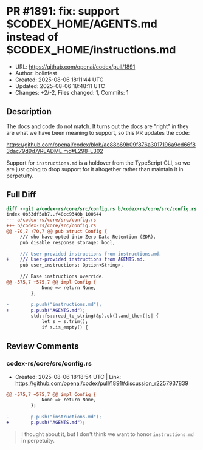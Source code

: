 # PR #1891: fix: support $CODEX_HOME/AGENTS.md instead of $CODEX_HOME/instructions.md

- URL: https://github.com/openai/codex/pull/1891
- Author: bolinfest
- Created: 2025-08-06 18:11:44 UTC
- Updated: 2025-08-06 18:48:11 UTC
- Changes: +2/-2, Files changed: 1, Commits: 1

## Description

The docs and code do not match. It turns out the docs are "right" in they are what we have been meaning to support, so this PR updates the code:

https://github.com/openai/codex/blob/ae88b69b09f876a3017196a9cd66f83dac79d9d7/README.md#L298-L302

Support for `instructions.md` is a holdover from the TypeScript CLI, so we are just going to drop support for it altogether rather than maintain it in perpetuity.

## Full Diff

```diff
diff --git a/codex-rs/core/src/config.rs b/codex-rs/core/src/config.rs
index 0b53df5ab7..f48cc9340b 100644
--- a/codex-rs/core/src/config.rs
+++ b/codex-rs/core/src/config.rs
@@ -70,7 +70,7 @@ pub struct Config {
     /// who have opted into Zero Data Retention (ZDR).
     pub disable_response_storage: bool,
 
-    /// User-provided instructions from instructions.md.
+    /// User-provided instructions from AGENTS.md.
     pub user_instructions: Option<String>,
 
     /// Base instructions override.
@@ -575,7 +575,7 @@ impl Config {
             None => return None,
         };
 
-        p.push("instructions.md");
+        p.push("AGENTS.md");
         std::fs::read_to_string(&p).ok().and_then(|s| {
             let s = s.trim();
             if s.is_empty() {
```

## Review Comments

### codex-rs/core/src/config.rs

- Created: 2025-08-06 18:18:54 UTC | Link: https://github.com/openai/codex/pull/1891#discussion_r2257937839

```diff
@@ -575,7 +575,7 @@ impl Config {
             None => return None,
         };
 
-        p.push("instructions.md");
+        p.push("AGENTS.md");
```

> I thought about it, but I don't think we want to honor `instructions.md` in perpetuity.